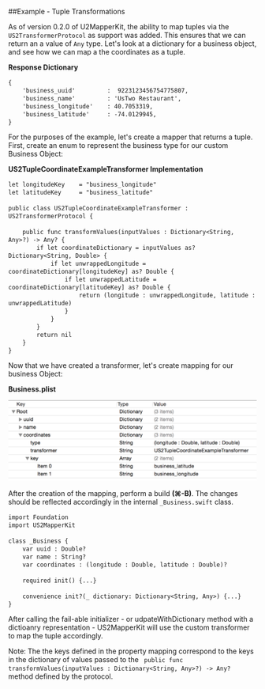 ##Example - Tuple Transformations

As of version 0.2.0 of U2MapperKit, the ability to map tuples via the `US2TransformerProtocol` as support was added. This ensures that we can return an a value of `Any` type. Let's look at a dictionary for a business object, and see how we can map a the coordinates as a tuple.

**Response Dictionary**

```
{
	'business_uuid'  	 	:  9223123456754775807,
	'business_name'  		: 'UsTwo Restaurant',
	'business_longitude'  	: 40.7053319,
	'business_latitude'   	: -74.0129945,
}
```

For the purposes of the example, let's create a mapper that returns a tuple. First, create an enum to represent the business type for our custom Business Object:


**US2TupleCoordinateExampleTransformer Implementation**

```
let longitudeKey    = "business_longitude"
let latitudeKey     = "business_latitude"

public class US2TupleCoordinateExampleTransformer : US2TransformerProtocol {

    public func transformValues(inputValues : Dictionary<String, Any>?) -> Any? {
        if let coordinateDictionary = inputValues as? Dictionary<String, Double> {
            if let unwrappedLongitude = coordinateDictionary[longitudeKey] as? Double {
                if let unwrappedLatitude = coordinateDictionary[latitudeKey] as? Double {
                    return (longitude : unwrappedLongitude, latitude : unwrappedLatitude)
                }
            }
        }
        return nil
    }
}
```

Now that we have created a transformer, let's create mapping for our business Object:

**Business.plist**
<br/>

![alt tag](/documentation/readme_assets/tuple_mapping_example.png?raw=true)
<br/>

After the creation of the mapping, perform a build **(⌘-B)**. The changes should be reflected accordingly in the internal `_Business.swift` class.

```
import Foundation
import US2MapperKit

class _Business {
	var uuid : Double?
	var name : String?
	var coordinates : (longitude : Double, latitude : Double)?

 	required init() {...}

 	convenience init?(_ dictionary: Dictionary<String, Any>) {...}
}
```

After calling the fail-able initializer - or udpateWithDictionary method with a dictioanry representation - US2MapperKit will use the custom transformer to map the tuple accordingly.

Note: The the keys defined in the property mapping correspond to the keys in the dictionary of values passed to the ` public func transformValues(inputValues : Dictionary<String, Any>?) -> Any?` method defined by the protocol.
